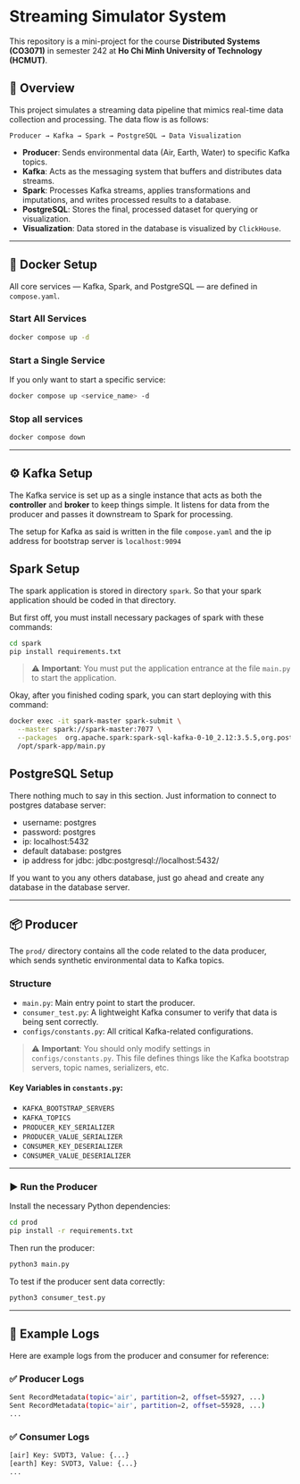 # Streaming Simulator System

This repository is a mini-project for the course **Distributed Systems (CO3071)** in semester 242 at **Ho Chi Minh University of Technology (HCMUT)**.

## 🔎 Overview

This project simulates a streaming data pipeline that mimics real-time data collection and processing. The data flow is as follows:

```
Producer → Kafka → Spark → PostgreSQL → Data Visualization
```

- **Producer**: Sends environmental data (Air, Earth, Water) to specific Kafka topics.
- **Kafka**: Acts as the messaging system that buffers and distributes data streams.
- **Spark**: Processes Kafka streams, applies transformations and imputations, and writes processed results to a database.
- **PostgreSQL**: Stores the final, processed dataset for querying or visualization.
- **Visualization**: Data stored in the database is visualized by `ClickHouse`.

---

## 🐳 Docker Setup

All core services — Kafka, Spark, and PostgreSQL — are defined in `compose.yaml`.

### Start All Services

```bash
docker compose up -d
```

### Start a Single Service

If you only want to start a specific service:

```bash
docker compose up <service_name> -d
```

### Stop all services
```bash
docker compose down
```

---

## ⚙️ Kafka Setup

The Kafka service is set up as a single instance that acts as both the **controller** and **broker** to keep things simple. It listens for data from the producer and passes it downstream to Spark for processing.

The setup for Kafka as said is written in the file `compose.yaml` and the ip address for bootstrap server is `localhost:9094`

## Spark Setup

The spark application is stored in directory `spark`. So that your spark application should be coded in that directory.

But first off, you must install necessary packages of spark with these commands:

```bash
cd spark
pip install requirements.txt
```

> ⚠️ **Important**: You must put the application entrance at the file `main.py` to start the application.

Okay, after you finished coding spark, you can start deploying with this command:

```bash
docker exec -it spark-master spark-submit \
  --master spark://spark-master:7077 \
  --packages  org.apache.spark:spark-sql-kafka-0-10_2.12:3.5.5,org.postgresql:postgresql:42.2.27 \
  /opt/spark-app/main.py
```

## PostgreSQL Setup

There nothing much to say in this section. Just information to connect to postgres database server:

- username: postgres
- password: postgres
- ip: localhost:5432
- default database: postgres
- ip address for jdbc: jdbc:postgresql://localhost:5432/<your database>

If you want to you any others database, just go ahead and create any database in the database server.

---

## 📦 Producer

The `prod/` directory contains all the code related to the data producer, which sends synthetic environmental data to Kafka topics.

### Structure

- `main.py`: Main entry point to start the producer.
- `consumer_test.py`: A lightweight Kafka consumer to verify that data is being sent correctly.
- `configs/constants.py`: All critical Kafka-related configurations.

> ⚠️ **Important**: You should only modify settings in `configs/constants.py`. This file defines things like the Kafka bootstrap servers, topic names, serializers, etc.

#### Key Variables in `constants.py`:
- `KAFKA_BOOTSTRAP_SERVERS`
- `KAFKA_TOPICS`
- `PRODUCER_KEY_SERIALIZER`
- `PRODUCER_VALUE_SERIALIZER`
- `CONSUMER_KEY_DESERIALIZER`
- `CONSUMER_VALUE_DESERIALIZER`

---

### ▶️ Run the Producer

Install the necessary Python dependencies:

```bash
cd prod
pip install -r requirements.txt
```

Then run the producer:

```bash
python3 main.py
```

To test if the producer sent data correctly:

```bash
python3 consumer_test.py
```

---

## 🧪 Example Logs

Here are example logs from the producer and consumer for reference:

### ✅ Producer Logs

```bash
Sent RecordMetadata(topic='air', partition=2, offset=55927, ...)
Sent RecordMetadata(topic='air', partition=2, offset=55928, ...)
...
```

### ✅ Consumer Logs

```bash
[air] Key: SVDT3, Value: {...}
[earth] Key: SVDT3, Value: {...}
...
```
